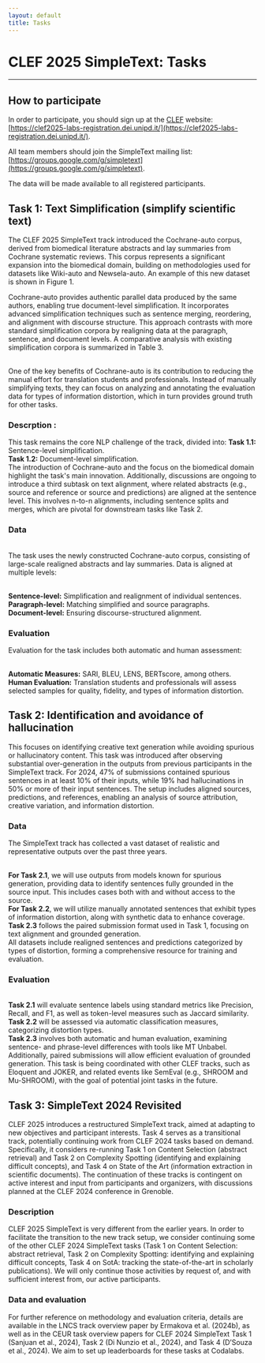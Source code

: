 ```yaml
---
layout: default
title: Tasks
---
```


# CLEF 2025 SimpleText: Tasks

---
## How to participate
In order to participate, you should sign up at the [CLEF](https://clef2025.clef-initiative.eu/index.php?page=Pages/registration.html) website: [https://clef2025-labs-registration.dei.unipd.it/](https://clef2025-labs-registration.dei.unipd.it/). 

All team members should join the SimpleText mailing list:
[https://groups.google.com/g/simpletext](https://groups.google.com/g/simpletext). 

The data will be made available to all registered participants.

## Task 1: Text Simplification (simplify scientific text)

The CLEF 2025 SimpleText track introduced the Cochrane-auto corpus, derived from biomedical literature abstracts and lay summaries from Cochrane systematic reviews. This corpus represents a significant expansion into the biomedical domain, building on methodologies used for datasets like Wiki-auto and Newsela-auto. An example of this new dataset is shown in Figure 1.

Cochrane-auto provides authentic parallel data produced by the same authors, enabling true document-level simplification. It incorporates advanced simplification techniques such as sentence merging, reordering, and alignment with discourse structure. This approach contrasts with more standard simplification corpora by realigning data at the paragraph, sentence, and document levels. A comparative analysis with existing simplification corpora is summarized in Table 3.

<br>One of the key benefits of Cochrane-auto is its contribution to reducing the manual effort for translation students and professionals. Instead of manually simplifying texts, they can focus on analyzing and annotating the evaluation data for types of information distortion, which in turn provides ground truth for other tasks.

### Descrption : 
This task remains the core NLP challenge of the track, divided into:
**Task 1.1:** Sentence-level simplification.
<br>**Task 1.2:** Document-level simplification.
<br>The introduction of Cochrane-auto and the focus on the biomedical domain highlight the task's main innovation. Additionally, discussions are ongoing to introduce a third subtask on text alignment, where related abstracts (e.g., source and reference or source and predictions) are aligned at the sentence level. This involves n-to-n alignments, including sentence splits and merges, which are pivotal for downstream tasks like Task 2.

### Data
<br>The task uses the newly constructed Cochrane-auto corpus, consisting of large-scale realigned abstracts and lay summaries. Data is aligned at multiple levels:

<br>**Sentence-level:** Simplification and realignment of individual sentences.
<br>**Paragraph-level:** Matching simplified and source paragraphs.
<br>**Document-level:** Ensuring discourse-structured alignment.

### Evaluation
Evaluation for the task includes both automatic and human assessment:

<br>**Automatic Measures:** SARI, BLEU, LENS, BERTscore, among others.
<br>**Human Evaluation:** Translation students and professionals will assess selected samples for quality, fidelity, and types of information distortion.

## Task 2: Identification and avoidance of hallucination

This focuses on identifying creative text generation while avoiding spurious or hallucinatory content. This task was introduced after observing substantial over-generation in the outputs from previous participants in the SimpleText track. For 2024, 47% of submissions contained spurious sentences in at least 10% of their inputs, while 19% had hallucinations in 50% or more of their input sentences. The setup includes aligned sources, predictions, and references, enabling an analysis of source attribution, creative variation, and information distortion.

### Data

The SimpleText track has collected a vast dataset of realistic and representative outputs over the past three years.

<br>**For Task 2.1**, we will use outputs from models known for spurious generation, providing data to identify sentences fully grounded in the source input. This includes cases both with and without access to the source.
<br>**For Task 2.2**, we will utilize manually annotated sentences that exhibit types of information distortion, along with synthetic data to enhance coverage.
<br>**Task 2.3** follows the paired submission format used in Task 1, focusing on text alignment and grounded generation.
<br>All datasets include realigned sentences and predictions categorized by types of distortion, forming a comprehensive resource for training and evaluation.


### Evaluation

<br>**Task 2.1** will evaluate sentence labels using standard metrics like Precision, Recall, and F1, as well as token-level measures such as Jaccard similarity.
<br>**Task 2.2** will be assessed via automatic classification measures, categorizing distortion types.
<br>**Task 2.3** involves both automatic and human evaluation, examining sentence- and phrase-level differences with tools like MT Unbabel.
<br>Additionally, paired submissions will allow efficient evaluation of grounded generation. This task is being coordinated with other CLEF tracks, such as Eloquent and JOKER, and related events like SemEval (e.g., SHROOM and Mu-SHROOM), with the goal of potential joint tasks in the future.

## Task 3: SimpleText 2024 Revisited

CLEF 2025 introduces a restructured SimpleText track, aimed at adapting to new objectives and participant interests. Task 4 serves as a transitional track, potentially continuing work from CLEF 2024 tasks based on demand. Specifically, it considers re-running Task 1 on Content Selection (abstract retrieval) and Task 2 on Complexity Spotting (identifying and explaining difficult concepts), and Task 4 on State of the Art (information extraction in scientific documents). The continuation of these tracks is contingent on active interest and input from participants and organizers, with discussions planned at the CLEF 2024 conference in Grenoble.

### Description

CLEF 2025 SimpleText is very different from the earlier years. In order to facilitate the transition to the new track setup, we consider continuing some of the other CLEF 2024 SimpleText tasks (Task 1 on Content Selection: abstract retrieval, Task 2 on Complexity Spotting: identifying and explaining difficult concepts, Task 4 on SotA: tracking the state-of-the-art in scholarly publications). We will only continue those activities by request of, and with sufficient interest from, our active participants. 

### Data and evaluation

For further reference on methodology and evaluation criteria, details are available in the LNCS track overview paper by Ermakova et al. (2024b), as well as in the CEUR task overview papers for CLEF 2024 SimpleText Task 1 (Sanjuan et al., 2024), Task 2 (Di Nunzio et al., 2024), and Task 4 (D’Souza et al., 2024).  We aim to set up leaderboards for these tasks at Codalabs.
